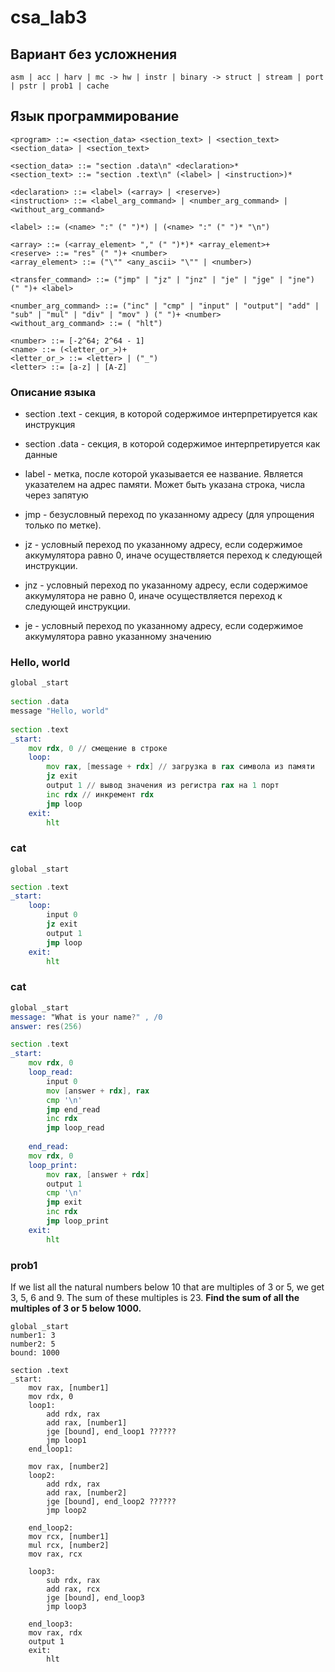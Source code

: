 ﻿# csa_lab3

## Вариант без усложнения

```
asm | acc | harv | mc -> hw | instr | binary -> struct | stream | port | pstr | prob1 | cache
```

## Язык программирование
``` ebnf
<program> ::= <section_data> <section_text> | <section_text> <section_data> | <section_text>

<section_data> ::= "section .data\n" <declaration>*
<section_text> ::= "section .text\n" (<label> | <instruction>)*

<declaration> ::= <label> (<array> | <reserve>)
<instruction> ::= <label_arg_command> | <number_arg_command> | <without_arg_command>

<label> ::= (<name> ":" (" ")*) | (<name> ":" (" ")* "\n")

<array> ::= (<array_element> "," (" ")*)* <array_element>+
<reserve> ::= "res" (" ")+ <number>
<array_element> ::= ("\"" <any_ascii> "\"" | <number>)

<transfer_command> ::= ("jmp" | "jz" | "jnz" | "je" | "jge" | "jne") (" ")+ <label>

<number_arg_command> ::= ("inc" | "cmp" | "input" | "output"| "add" | "sub" | "mul" | "div" | "mov" ) (" ")+ <number>
<without_arg_command> ::= ( "hlt")

<number> ::= [-2^64; 2^64 - 1]
<name> ::= (<letter_or_>)+
<letter_or_> ::= <letter> | ("_")
<letter> ::= [a-z] | [A-Z]
```

### Описание языка
- section .text - секция, в которой содержимое интерпретируется как инструкция
- section .data - секция, в которой содержимое интерпретируется как данные
- label - метка, после которой указывается ее название. Является указателем на адрес памяти. Может быть указана строка, числа через запятую

- jmp - безусловный переход по указанному адресу (для упрощения только по метке).
- jz - условный переход по указанному адресу, если содержимое аккумулятора равно 0, иначе осуществляется переход к следующей инструкции.
- jnz - условный переход по указанному адресу, если содержимое аккумулятора не равно 0, иначе осуществляется переход к следующей инструкции.
- je - условный переход по указанному адресу, если содержимое аккумулятора равно указанному значению


### Hello, world

``` asm
global _start
 
section .data
message "Hello, world"
 
section .text
_start:
    mov rdx, 0 // смещение в строке
    loop:
        mov rax, [message + rdx] // загрузка в rax символа из памяти
        jz exit
        output 1 // вывод значения из регистра rax на 1 порт
        inc rdx // инкремент rdx
        jmp loop
    exit:
        hlt
```


### cat 
``` asm
global _start

section .text
_start:
    loop:
        input 0
        jz exit
        output 1
        jmp loop
    exit:
        hlt
```

### cat
``` asm
global _start
message: "What is your name?" , /0
answer: res(256)

section .text
_start:
    mov rdx, 0
    loop_read:
        input 0
        mov [answer + rdx], rax
        cmp '\n'
        jmp end_read
        inc rdx
        jmp loop_read
        
    end_read:    
    mov rdx, 0
    loop_print:
        mov rax, [answer + rdx]
        output 1
        cmp '\n'
        jmp exit
        inc rdx
        jmp loop_print
    exit:
        hlt
```

### prob1
If we list all the natural numbers below 10 that are multiples of 3 or 5, we get 3, 5, 6 and 9. The sum of these multiples is 23.
**Find the sum of all the multiples of 3 or 5 below 1000.**

```
global _start
number1: 3
number2: 5
bound: 1000

section .text
_start:
    mov rax, [number1]
    mov rdx, 0
    loop1:
        add rdx, rax
        add rax, [number1]
        jge [bound], end_loop1 ??????
        jmp loop1
    end_loop1:
    
    mov rax, [number2]
    loop2:
        add rdx, rax
        add rax, [number2]
        jge [bound], end_loop2 ??????
        jmp loop2
        
    end_loop2:
    mov rcx, [number1]
    mul rcx, [number2]
    mov rax, rcx
    
    loop3:
        sub rdx, rax
        add rax, rcx
        jge [bound], end_loop3
        jmp loop3
        
    end_loop3:
    mov rax, rdx
    output 1
    exit:
        hlt
```
